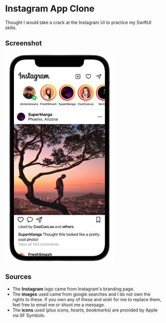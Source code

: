 # Instagram App Clone
Thought I would take a crack at the Instagram UI to practice my SwiftUI skills.

## Screenshot
![Screenshot of app running](https://github.com/ckmontesano/Instagram-Clone/blob/main/screenshot.png)

## Sources
- The **Instagram** logo came from Instagram's branding page.
- The **images** used came from google searches and I do not own the rights to these. If you own any of these and wish for me to replace them, feel free to email me or shoot me a message.
- The **icons** used (*plus icons, hearts, bookmarks*) are provided by Apple via SF Symbols.
